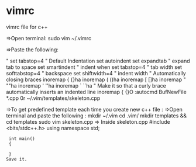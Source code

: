 # vimrc
vimrc file for c++

=>Open terminal:
sudo vim  ~/.vimrc

=>Paste the following:

" set tabstop=4
" Default Indentation
set autoindent
set expandtab       " expand tab to space
set smartindent     " indent when
set tabstop=4       " tab width
set softtabstop=4   " backspace
set shiftwidth=4    " indent width
" Automatically closing braces
inoremap { {}<Esc>ha
inoremap ( ()<Esc>ha
inoremap [ []<Esc>ha
inoremap " ""<Esc>ha
inoremap ' ''<Esc>ha
inoremap ` ``<Esc>ha
" Make it so that a curly brace automatically inserts an indented line
inoremap {<CR> {<CR>}<Esc>O<BS><Tab>
:autocmd BufNewFile *.cpp 0r ~/.vim/templates/skeleton.cpp
  
=>To get predefined template each time you create new c++ file :
=>Open terminal and paste the following :
  mkdir ~/.vim
  cd .vim/
  mkdir templates && cd templates
  sudo vim skeleton.cpp
  => Inside skeleton.cpp
     #include <bits/stdc++.h>
     using namespace std;
      
     int main()
     {
      
     }
    Save it.
  
  

